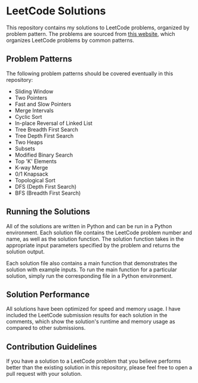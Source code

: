 # LeetCode Solutions

This repository contains my solutions to LeetCode problems, organized by problem pattern. The problems are sourced from [this website](https://seanprashad.com/leetcode-patterns/), which organizes LeetCode problems by common patterns.

## Problem Patterns

The following problem patterns should be covered eventually in this repository:

- Sliding Window
- Two Pointers
- Fast and Slow Pointers
- Merge Intervals
- Cyclic Sort
- In-place Reversal of Linked List
- Tree Breadth First Search
- Tree Depth First Search
- Two Heaps
- Subsets
- Modified Binary Search
- Top 'K' Elements
- K-way Merge
- 0/1 Knapsack
- Topological Sort
- DFS (Depth First Search)
- BFS (Breadth First Search)

## Running the Solutions

All of the solutions are written in Python and can be run in a Python environment. Each solution file contains the LeetCode problem number and name, as well as the solution function. The solution function takes in the appropriate input parameters specified by the problem and returns the solution output.

Each solution file also contains a main function that demonstrates the solution with example inputs. To run the main function for a particular solution, simply run the corresponding file in a Python environment.

## Solution Performance

All solutions have been optimized for speed and memory usage. I have included the LeetCode submission results for each solution in the comments, which show the solution's runtime and memory usage as compared to other submissions.

## Contribution Guidelines

If you have a solution to a LeetCode problem that you believe performs better than the existing solution in this repository, please feel free to open a pull request with your solution. 
